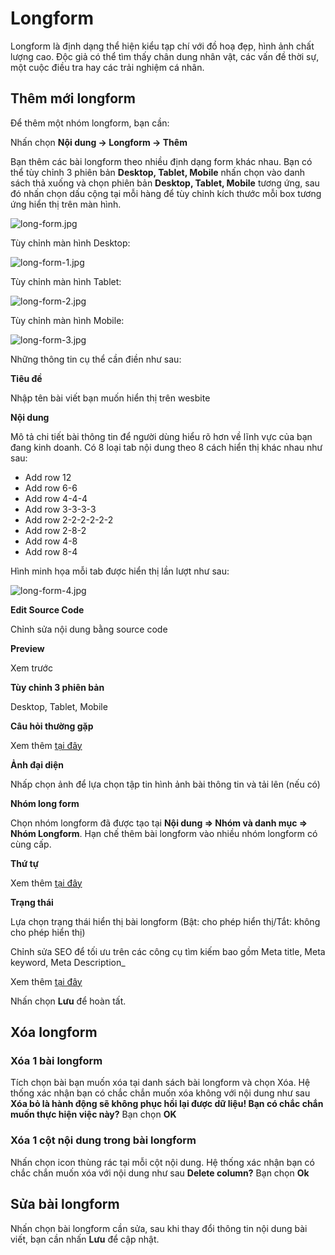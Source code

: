 # Longform

Longform là định dạng thể hiện kiểu tạp chí với đồ hoạ đẹp, hình ảnh chất lượng cao. Độc giả có thể tìm thấy chân dung nhân vật, các vấn đề thời sự, một cuộc điều tra hay các trải nghiệm cá nhân.

## Thêm mới longform

Để thêm một nhóm longform, bạn cần:

Nhấn chọn **Nội dung -> Longform -> Thêm**

Bạn thêm các bài longform theo nhiều định dạng form khác nhau. Bạn có thể tùy chỉnh 3 phiên bản **Desktop, Tablet, Mobile** nhấn chọn vào danh sách thả xuống và chọn phiên bản **Desktop, Tablet, Mobile** tương ứng, sau đó nhấn chọn dấu cộng tại mỗi hàng để tùy chỉnh kích thước mỗi box tương ứng hiển thị trên màn hình.

![long-form.jpg](img/long-form.jpg)

Tùy chỉnh màn hình Desktop:

![long-form-1.jpg](img/long-form-1.jpg)

Tùy chỉnh màn hình Tablet:

![long-form-2.jpg](img/long-form-2.jpg)

Tùy chỉnh màn hình Mobile:

![long-form-3.jpg](img/long-form-3.jpg)

Những thông tin cụ thể cần điền như sau:

**Tiêu đề**

Nhập tên bài viết bạn muốn hiển thị trên wesbite

**Nội dung**

Mô tả chi tiết bài thông tin để người dùng hiểu rõ hơn về lĩnh vực của bạn đang kinh doanh. Có 8 loại tab nội dung theo 8 cách hiển thị khác nhau như sau:

- Add row 12
- Add row 6-6
- Add row 4-4-4
- Add row 3-3-3-3
- Add row 2-2-2-2-2-2
- Add row 2-8-2
- Add row 4-8
- Add row 8-4

Hình minh họa mỗi tab được hiển thị lần lượt như sau:

![long-form-4.jpg](img/long-form-4.jpg)

**Edit Source Code**

Chỉnh sửa nội dung bằng source code

**Preview**

Xem trước

**Tùy chỉnh 3 phiên bản**

Desktop, Tablet, Mobile

**Câu hỏi thường gặp**

Xem thêm [tại đây](https://mkmate.osd.vn/docs/common/faqs)

**Ảnh đại diện**

Nhấp chọn ảnh để lựa chọn tập tin hình ảnh bài thông tin và tải lên (nếu có)

**Nhóm long form**

Chọn nhóm longform đã được tạo tại **Nội dung => Nhóm và danh mục => Nhóm Longform**. Hạn chế thêm bài longform vào nhiều nhóm longform có cùng cấp.

**Thứ tự**

Xem thêm [tại đây](https://mkmate.osd.vn/docs/common/logic)

**Trạng thái**

Lựa chọn trạng thái hiển thị bài longform (Bật: cho phép hiển thị/Tắt: không cho phép hiển thị)

Chỉnh sửa SEO để tối ưu trên các công cụ tìm kiếm bao gồm Meta title, Meta keyword, Meta Description_

Xem thêm [tại đây](https://mkmate.osd.vn/docs/seo/serp)

Nhấn chọn **Lưu** để hoàn tất.

## Xóa longform

### Xóa 1 bài longform

Tích chọn bài bạn muốn xóa tại danh sách bài longform và chọn Xóa. Hệ thống xác nhận bạn có chắc chắn muốn xóa không với nội dung như sau **Xóa bỏ là hành động sẽ không phục hồi lại được dữ liệu! Bạn có chắc chắn muốn thực hiện việc này?** Bạn chọn **OK**

### Xóa 1 cột nội dung trong bài longform

Nhấn chọn icon thùng rác tại mỗi cột nội dung. Hệ thống xác nhận bạn có chắc chắn muốn xóa với nội dung như sau **Delete column?** Bạn chọn **Ok**

## Sửa bài longform

Nhấn chọn bài longform cần sửa, sau khi thay đổi thông tin nội dung bài viết, bạn cần nhấn **Lưu** để cập nhật.
